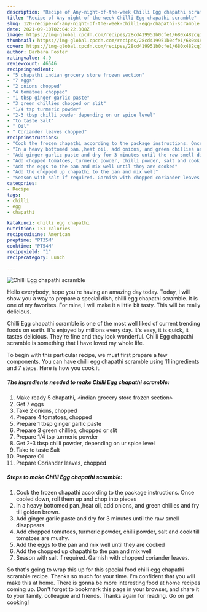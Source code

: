 ```yaml
---
description: "Recipe of Any-night-of-the-week Chilli Egg chapathi scramble"
title: "Recipe of Any-night-of-the-week Chilli Egg chapathi scramble"
slug: 120-recipe-of-any-night-of-the-week-chilli-egg-chapathi-scramble
date: 2021-09-10T02:04:22.308Z
image: https://img-global.cpcdn.com/recipes/28cd419951b0cfe1/680x482cq70/chilli-egg-chapathi-scramble-recipe-main-photo.jpg
thumbnail: https://img-global.cpcdn.com/recipes/28cd419951b0cfe1/680x482cq70/chilli-egg-chapathi-scramble-recipe-main-photo.jpg
cover: https://img-global.cpcdn.com/recipes/28cd419951b0cfe1/680x482cq70/chilli-egg-chapathi-scramble-recipe-main-photo.jpg
author: Barbara Foster
ratingvalue: 4.9
reviewcount: 46546
recipeingredient:
- "5 chapathi indian grocery store frozen section"
- "7 eggs"
- "2 onions chopped"
- "4 tomatoes chopped"
- "1 tbsp ginger garlic paste"
- "3 green chillies chopped or slit"
- "1/4 tsp turmeric powder"
- "2-3 tbsp chilli powder depending on ur spice level"
- "to taste Salt"
- " Oil"
- " Coriander leaves chopped"
recipeinstructions:
- "Cook the frozen chapathi according to the package instructions. Once cooled down, roll them up and chop into pieces"
- "In a heavy bottomed pan.,heat oil, add onions, and green chillies and fry till golden brown."
- "Add ginger garlic paste and dry for 3 minutes until the raw smell disappears."
- "Add chopped tomatoes, turmeric powder, chilli powder, salt and cook till tomatoes are mushy."
- "Add the eggs to the pan and mix well until they are cooked"
- "Add the chopped up chapathi to the pan and mix well"
- "Season with salt if required. Garnish with chopped coriander leaves."
categories:
- Recipe
tags:
- chilli
- egg
- chapathi

katakunci: chilli egg chapathi 
nutrition: 151 calories
recipecuisine: American
preptime: "PT35M"
cooktime: "PT54M"
recipeyield: "1"
recipecategory: Lunch

---
```



![Chilli Egg chapathi scramble](https://img-global.cpcdn.com/recipes/28cd419951b0cfe1/680x482cq70/chilli-egg-chapathi-scramble-recipe-main-photo.jpg)

Hello everybody, hope you're having an amazing day today. Today, I will show you a way to prepare a special dish, chilli egg chapathi scramble. It is one of my favorites. For mine, I will make it a little bit tasty. This will be really delicious.

Chilli Egg chapathi scramble is one of the most well liked of current trending foods on earth. It's enjoyed by millions every day. It's easy, it is quick, it tastes delicious. They're fine and they look wonderful. Chilli Egg chapathi scramble is something that I have loved my whole life.




To begin with this particular recipe, we must first prepare a few components. You can have chilli egg chapathi scramble using 11 ingredients and 7 steps. Here is how you cook it.

<!--inarticleads1-->

##### The ingredients needed to make Chilli Egg chapathi scramble:

1. Make ready 5 chapathi, &lt;indian grocery store frozen section&gt;
1. Get 7 eggs
1. Take 2 onions, chopped
1. Prepare 4 tomatoes, chopped
1. Prepare 1 tbsp ginger garlic paste
1. Prepare 3 green chillies, chopped or slit
1. Prepare 1/4 tsp turmeric powder
1. Get 2-3 tbsp chilli powder, depending on ur spice level
1. Take to taste Salt
1. Prepare  Oil
1. Prepare  Coriander leaves, chopped




<!--inarticleads2-->

##### Steps to make Chilli Egg chapathi scramble:

1. Cook the frozen chapathi according to the package instructions. Once cooled down, roll them up and chop into pieces
1. In a heavy bottomed pan.,heat oil, add onions, and green chillies and fry till golden brown.
1. Add ginger garlic paste and dry for 3 minutes until the raw smell disappears.
1. Add chopped tomatoes, turmeric powder, chilli powder, salt and cook till tomatoes are mushy.
1. Add the eggs to the pan and mix well until they are cooked
1. Add the chopped up chapathi to the pan and mix well
1. Season with salt if required. Garnish with chopped coriander leaves.




So that's going to wrap this up for this special food chilli egg chapathi scramble recipe. Thanks so much for your time. I'm confident that you will make this at home. There is gonna be more interesting food at home recipes coming up. Don't forget to bookmark this page in your browser, and share it to your family, colleague and friends. Thanks again for reading. Go on get cooking!
